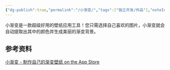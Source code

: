 ```yaml
---
{"dg-publish":true,"permalink":"/小渐变/","tags":["独立开发/作品"],"noteIcon":""}
---
```


小渐变是一款超级好用的壁纸应用工具！您只需选择自己喜欢的图片，小渐变就会自动提取出其中的颜色并生成美丽的渐变背景。


## 参考资料
[小渐变 - 制作自己的渐变壁纸 on the App Store](https://apps.apple.com/us/app/%E5%B0%8F%E6%B8%90%E5%8F%98-%E5%88%B6%E4%BD%9C%E8%87%AA%E5%B7%B1%E7%9A%84%E6%B8%90%E5%8F%98%E5%A3%81%E7%BA%B8/id1575379367)